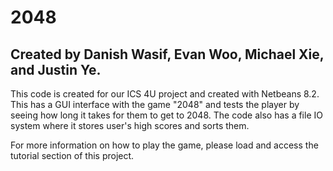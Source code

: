 # 2048
## Created by Danish Wasif, Evan Woo, Michael Xie, and Justin Ye.

This code is created for our ICS 4U project and created with Netbeans 8.2. This has a GUI interface with the game "2048" and tests the player by seeing how long it takes for them to get to 2048.
The code also has a file IO system where it stores user's high scores and sorts them.

For more information on how to play the game, please load and access the tutorial section of this project.

